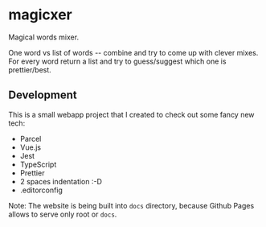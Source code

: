 # magicxer

Magical words mixer.

One word vs list of words -- combine and try to come up with clever mixes. For every word return a list and try to guess/suggest which one is prettier/best.

## Development

This is a small webapp project that I created to check out some fancy new tech:

* Parcel
* Vue.js
* Jest
* TypeScript
* Prettier
* 2 spaces indentation :-D
* .editorconfig

Note: The website is being built into `docs` directory, because Github Pages allows to serve only root or `docs`.
